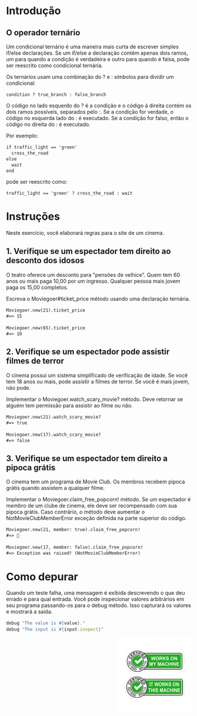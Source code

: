 # Introdução
## O operador ternário
Um condicional ternário é uma maneira mais curta de escrever simples if/else declarações. Se um if/else a declaração contém apenas dois ramos, um para quando a condição é verdadeira e outro para quando é falsa, pode ser reescrito como condicional ternária.

Os ternários usam uma combinação do ? e : símbolos para dividir um condicional:

```
condition ? true_branch : false_branch
```

O código no lado esquerdo do ? é a condição e o código à direita contém os dois ramos possíveis, separados pelo :. Se a condição for verdade, o código no esquerda lado do : é executado. Se a condição for falso, então o código no direita do : é executado.

Por exemplo:

```
if traffic_light == 'green'
  cross_the_road
else
  wait
end
```

pode ser reescrito como:

```
traffic_light == 'green' ? cross_the_road : wait    
```

# Instruções
Neste exercício, você elaborará regras para o site de um cinema.

## 1. Verifique se um espectador tem direito ao desconto dos idosos
O teatro oferece um desconto para "pensões de velhice". Quem tem 60 anos ou mais paga 10,00 por um ingresso. Qualquer pessoa mais jovem paga os 15,00 completos.

Escreva o Moviegoer#ticket_price método usando uma declaração ternária.

```
Moviegoer.new(21).ticket_price
#=> 15

Moviegoer.new(65).ticket_price
#=> 10
```

## 2. Verifique se um espectador pode assistir filmes de terror
O cinema possui um sistema simplificado de verificação de idade. Se você tem 18 anos ou mais, pode assistir a filmes de terror. Se você é mais jovem, não pode.

Implementar o Moviegoer.watch_scary_movie? método. Deve retornar se alguém tem permissão para assistir ao filme ou não.

```
Moviegoer.new(21).watch_scary_movie?
#=> true

Moviegoer.new(17).watch_scary_movie?
#=> false
```

## 3. Verifique se um espectador tem direito a pipoca grátis
O cinema tem um programa de Movie Club. Os membros recebem pipoca grátis quando assistem a qualquer filme.

Implementar o Moviegoer.claim_free_popcorn! método. Se um espectador é membro de um clube de cinema, ele deve ser recompensado com sua pipoca grátis. Caso contrário, o método deve aumentar o NotMovieClubMemberError exceção definida na parte superior do código.

```
Moviegoer.new(21, member: true).claim_free_popcorn!
#=> 🍿

Moviegoer.new(17, member: false).claim_free_popcorn!
#=> Exception was raised! (NotMovieClubMemberError)
```

# Como depurar
Quando um teste falha, uma mensagem é exibida descrevendo o que deu errado e para qual entrada. Você pode inspecionar valores arbitrários em seu programa passando-os para o debug método. Isso capturará os valores e mostrará a saída.

``` ruby
debug "The value is #{value}."
debug "The input is #{input.inspect}"
```

<div><img align="right" src="../assets/my_machine.png" alt="my_machine" width="200"></div>